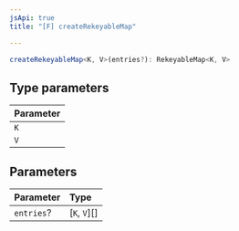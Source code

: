 ```yaml
---
jsApi: true
title: "[F] createRekeyableMap"

---
```

```ts
createRekeyableMap<K, V>(entries?): RekeyableMap<K, V>
```

## Type parameters

| Parameter |
| :------ |
| `K` |
| `V` |

## Parameters

| Parameter | Type |
| :------ | :------ |
| `entries`? | [`K`, `V`][] |
